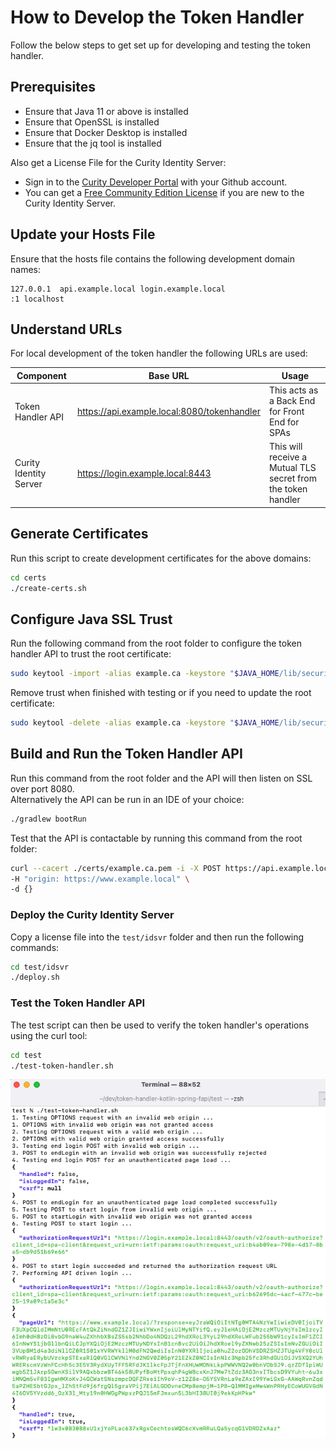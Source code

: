 # How to Develop the Token Handler

Follow the below steps to get set up for developing and testing the token handler.

## Prerequisites

- Ensure that Java 11 or above is installed
- Ensure that OpenSSL is installed
- Ensure that Docker Desktop is installed
- Ensure that the jq tool is installed

Also get a License File for the Curity Identity Server:

- Sign in to the [Curity Developer Portal](https://developer.curity.io/) with your Github account.
- You can get a [Free Community Edition License](https://curity.io/product/community/) if you are new to the Curity Identity Server.

## Update your Hosts File

Ensure that the hosts file contains the following development domain names:

```text
127.0.0.1  api.example.local login.example.local
:1 localhost
```

## Understand URLs

For local development of the token handler the following URLs are used:

| Component | Base URL | Usage |
| --------- | -------- | ----- |
| Token Handler API | https://api.example.local:8080/tokenhandler | This acts as a Back End for Front End for SPAs |
| Curity Identity Server | https://login.example.local:8443 | This will receive a Mutual TLS secret from the token handler | 

## Generate Certificates

Run this script to create development certificates for the above domains: 

```bash
cd certs
./create-certs.sh
```

## Configure Java SSL Trust

Run the following command from the root folder to configure the token handler API to trust the root certificate:  

```bash
sudo keytool -import -alias example.ca -keystore "$JAVA_HOME/lib/security/cacerts" -file ./certs/example.ca.pem -storepass changeit -noprompt
```

Remove trust when finished with testing or if you need to update the root certificate: 

```bash
sudo keytool -delete -alias example.ca -keystore "$JAVA_HOME/lib/security/cacerts" -storepass changeit -noprompt
```

## Build and Run the Token Handler API

Run this command from the root folder and the API will then listen on SSL over port 8080.\
Alternatively the API can be run in an IDE of your choice:

```bash
./gradlew bootRun
```

Test that the API is contactable by running this command from the root folder:

```bash
curl --cacert ./certs/example.ca.pem -i -X POST https://api.example.local:8080/tokenhandler/refresh \
-H "origin: https://www.example.local" \
-d {}
```

### Deploy the Curity Identity Server

Copy a license file into the `test/idsvr` folder and then run the following commands:

```bash
cd test/idsvr
./deploy.sh
```

### Test the Token Handler API

The test script can then be used to verify the token handler's operations using the curl tool:

```bash
cd test
./test-token-handler.sh
```

![API Tests](api-tests.png)